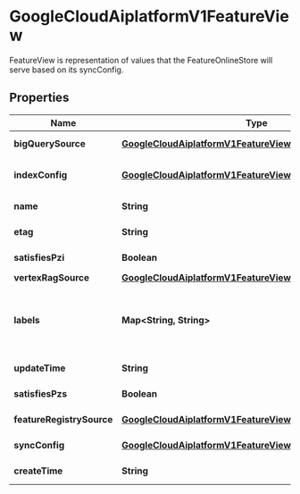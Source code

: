 

# GoogleCloudAiplatformV1FeatureView

FeatureView is representation of values that the FeatureOnlineStore will serve based on its syncConfig.

## Properties

| Name | Type | Description | Notes |
|------------ | ------------- | ------------- | -------------|
|**bigQuerySource** | [**GoogleCloudAiplatformV1FeatureViewBigQuerySource**](GoogleCloudAiplatformV1FeatureViewBigQuerySource.md) | Optional. Configures how data is supposed to be extracted from a BigQuery source to be loaded onto the FeatureOnlineStore. |  [optional] |
|**indexConfig** | [**GoogleCloudAiplatformV1FeatureViewIndexConfig**](GoogleCloudAiplatformV1FeatureViewIndexConfig.md) | Optional. Configuration for index preparation for vector search. It contains the required configurations to create an index from source data, so that approximate nearest neighbor (a.k.a ANN) algorithms search can be performed during online serving. |  [optional] |
|**name** | **String** | Identifier. Name of the FeatureView. Format: &#x60;projects/{project}/locations/{location}/featureOnlineStores/{feature_online_store}/featureViews/{feature_view}&#x60; |  [optional] |
|**etag** | **String** | Optional. Used to perform consistent read-modify-write updates. If not set, a blind \&quot;overwrite\&quot; update happens. |  [optional] |
|**satisfiesPzi** | **Boolean** | Output only. Reserved for future use. |  [optional] [readonly] |
|**vertexRagSource** | [**GoogleCloudAiplatformV1FeatureViewVertexRagSource**](GoogleCloudAiplatformV1FeatureViewVertexRagSource.md) | Optional. The Vertex RAG Source that the FeatureView is linked to. |  [optional] |
|**labels** | **Map&lt;String, String&gt;** | Optional. The labels with user-defined metadata to organize your FeatureViews. Label keys and values can be no longer than 64 characters (Unicode codepoints), can only contain lowercase letters, numeric characters, underscores and dashes. International characters are allowed. See https://goo.gl/xmQnxf for more information on and examples of labels. No more than 64 user labels can be associated with one FeatureOnlineStore(System labels are excluded).\&quot; System reserved label keys are prefixed with \&quot;aiplatform.googleapis.com/\&quot; and are immutable. |  [optional] |
|**updateTime** | **String** | Output only. Timestamp when this FeatureView was last updated. |  [optional] [readonly] |
|**satisfiesPzs** | **Boolean** | Output only. Reserved for future use. |  [optional] [readonly] |
|**featureRegistrySource** | [**GoogleCloudAiplatformV1FeatureViewFeatureRegistrySource**](GoogleCloudAiplatformV1FeatureViewFeatureRegistrySource.md) | Optional. Configures the features from a Feature Registry source that need to be loaded onto the FeatureOnlineStore. |  [optional] |
|**syncConfig** | [**GoogleCloudAiplatformV1FeatureViewSyncConfig**](GoogleCloudAiplatformV1FeatureViewSyncConfig.md) | Configures when data is to be synced/updated for this FeatureView. At the end of the sync the latest featureValues for each entityId of this FeatureView are made ready for online serving. |  [optional] |
|**createTime** | **String** | Output only. Timestamp when this FeatureView was created. |  [optional] [readonly] |



